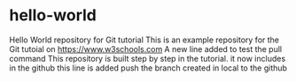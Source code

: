 # hello-world
Hello World repository for Git tutorial
This is an example repository for the Git tutoial on https://www.w3schools.com
A new line added to test the pull command
This repository is built step by step in the tutorial.
it now includes in the github
this line is added push the branch created in local to the github
